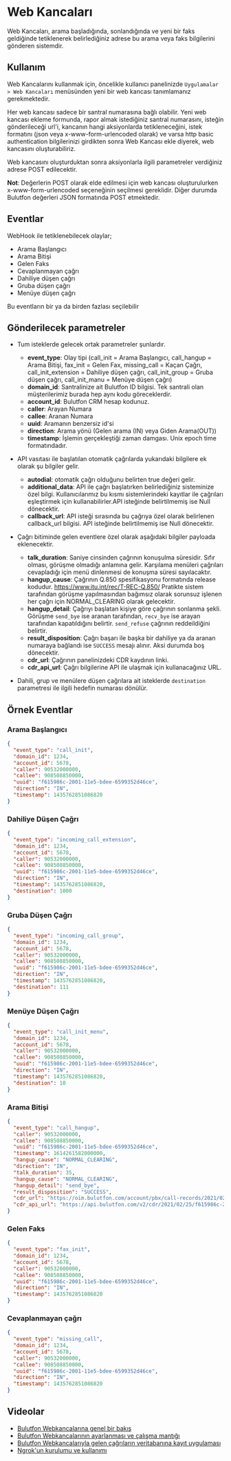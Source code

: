 # Web Kancaları

Web Kancaları, arama başladığında, sonlandığında ve yeni bir faks geldiğinde tetiklenerek belirlediğiniz adrese bu arama veya faks bilgilerini gönderen sistemdir.

## Kullanım

Web Kancalarını kullanmak için, öncelikle kullanıcı panelinizde `Uygulamalar > Web Kancaları` menüsünden yeni bir web
kancası tanımlamanız gerekmektedir.

Her web kancası sadece bir santral numarasına bağlı olabilir. Yeni web kancası ekleme formunda, rapor almak istediğiniz
santral numarasını, isteğin gönderileceği url'i, kancanın hangi aksiyonlarda tetikleneceğini, istek formatını
(json veya x-www-form-urlencoded olarak) ve varsa http basic authentication bilgilerinizi girdikten sonra Web Kancası ekle diyerek,
web kancasını oluşturabiliriz.

Web kancasını oluşturduktan sonra aksiyonlarla ilgili parametreler verdiğiniz adrese POST edilecektir.

**Not**: Değerlerin POST olarak elde edilmesi için web kancası oluşturulurken x-www-form-urlencoded seçeneğinin seçilmesi gereklidir. Diğer durumda Bulutfon değerleri JSON formatında POST etmektedir.

## Eventlar

WebHook ile tetiklenebilecek olaylar;

 * Arama Başlangıcı
 * Arama Bitişi
 * Gelen Faks
 * Cevaplanmayan çağrı
 * Dahiliye düşen çağrı
 * Gruba düşen çağrı
 * Menüye düşen çağrı

Bu eventların bir ya da birden fazlası seçilebilir

## Gönderilecek parametreler

* Tum isteklerde gelecek ortak parametreler şunlardır.
  * **event_type**: Olay tipi (call_init = Arama Başlangıcı, call_hangup = Arama Bitişi, fax_init = Gelen Fax, missing_call = Kaçan Çağrı, call_init_extension = Dahiliye düşen çağrı, call_init_group = Gruba düşen çağrı, call_init_manu = Menüye düşen çağrı)
  * **domain_id**: Santralinize ait Bulutfon ID bilgisi. Tek santrali olan müşterilerimiz burada hep aynı kodu göreceklerdir.
  * **account_id**: Bulutfon CRM hesap kodunuz. 
  * **caller**: Arayan Numara
  * **callee**: Aranan Numara
  * **uuid**: Aramanın benzersiz id'si
  * **direction**: Arama yönü (Gelen arama (IN) veya Giden Arama(OUT))
  * **timestamp**: İşlemin gerçekleştiği zaman damgası. Unix epoch time formatındadır.

* API vasıtası ile başlatılan otomatik çağrılarda yukarıdaki bilgilere ek olarak şu bilgiler gelir.
  * **autodial**: otomatik çağrı olduğunu belirten true değeri gelir.
  * **additional_data**: API ile çağrı başlatırken belirlediğiniz sisteminize özel bilgi. Kullanıcılarımız bu kısmı sistemlerindeki kayıtlar ile çağrıları eşleştirmek için kullanabilirler.API isteğinde belirtilmemiş ise Null dönecektir.
  * **callback_url**: API isteği sırasında bu çağrıya özel olarak belirlenen callback_url bilgisi. API isteğinde belirtilmemiş ise Null dönecektir.

* Çağrı bitiminde gelen eventlere özel olarak aşağıdaki bilgiler payloada eklenecektir.
  * **talk_duration**: Saniye cinsinden çağrının konuşulma süresidir. Sıfır olması, görüşme olmadığı anlamına gelir. Karşılama menüleri çağrıları cevapladığı için menü dinlenmesi de konuşma süresi sayılacaktır.
  * **hangup_cause**: Çağrının Q.850 spesifikasyonu formatında release kodudur. https://www.itu.int/rec/T-REC-Q.850/ Pratikte sistem tarafından görüşme yapılmasından bağımsız olarak sorunsuz işlenen her çağrı için NORMAL_CLEARING olarak gelecektir.
  * **hangup_detail**: Çağrıyı başlatan kişiye göre çağrının sonlanma şekli. Görüşme `send_bye` ise aranan tarafından, `recv_bye` ise arayan tarafından kapatıldığını belirtir. `send_refuse` çağrının reddeildiğini belirtir.
  * **result_disposition**: Çağrı başarı ile başka bir dahiliye ya da aranan numaraya bağlandı ise `SUCCESS` mesajı alınır. Aksi durumda boş dönecektir.
  * **cdr_url**: Çağrının panelinizdeki CDR kaydının linki.
  * **cdr_api_url**: Çağrı bilgilerine API ile ulaşmak için kullanacağınız URL.

* Dahili, grup ve menülere düşen çağrılara ait isteklerde `destination` parametresi ile ilgili hedefin numarası dönülür.
## Örnek Eventlar

### Arama Başlangıcı

```json
{
  "event_type": "call_init",
  "domain_id": 1234,
  "account_id": 5678,
  "caller": 90532000000,
  "callee": 908508850000,
  "uuid": "f615986c-2001-11e5-bdee-6599352d46ce",
  "direction": "IN",
  "timestamp": 1435762851086820
}
```


### Dahiliye Düşen Çağrı

```json
{
  "event_type": "incoming_call_extension",
  "domain_id": 1234,
  "account_id": 5678,
  "caller": 90532000000,
  "callee": 908508850000,
  "uuid": "f615986c-2001-11e5-bdee-6599352d46ce",
  "direction": "IN",
  "timestamp": 1435762851086820,
  "destination": 1000
}
```

### Gruba Düşen Çağrı

```json
{
  "event_type": "incoming_call_group",
  "domain_id": 1234,
  "account_id": 5678,
  "caller": 90532000000,
  "callee": 908508850000,
  "uuid": "f615986c-2001-11e5-bdee-6599352d46ce",
  "direction": "IN",
  "timestamp": 1435762851086820,
  "destination": 111
}
```

### Menüye Düşen Çağrı

```json
{
  "event_type": "call_init_menu",
  "domain_id": 1234,
  "account_id": 5678,
  "caller": 90532000000,
  "callee": 908508850000,
  "uuid": "f615986c-2001-11e5-bdee-6599352d46ce",
  "direction": "IN",
  "timestamp": 1435762851086820,
  "destination": 10
}
```

### Arama Bitişi

```json
{
  "event_type": "call_hangup",
  "caller": 90532000000,
  "callee": 908508850000,
  "uuid": "f615986c-2001-11e5-bdee-6599352d46ce",
  "timestamp": 1614261582000000,
  "hangup_cause": "NORMAL_CLEARING",
  "direction": "IN",
  "talk_duration": 35,
  "hangup_cause": "NORMAL_CLEARING",
  "hangup_detail": "send_bye",
  "result_disposition": "SUCCESS",
  "cdr_url": "https://oim.bulutfon.com/account/pbx/call-records/2021/02/25/f615986c-2001-11e5-bdee-6599352d46ce",
  "cdr_api_url": "https://api.bulutfon.com/v2/cdr/2021/02/25/f615986c-2001-11e5-bdee-6599352d46ce"
}
```

### Gelen Faks

```json
{
  "event_type": "fax_init",
  "domain_id": 1234,
  "account_id": 5678,
  "caller": 90532000000,
  "callee": 908508850000,
  "uuid": "f615986c-2001-11e5-bdee-6599352d46ce",
  "direction": "IN",
  "timestamp": 1435762851086820
}
```
### Cevaplanmayan çağrı

```json
{
  "event_type": "missing_call",
  "domain_id": 1234,
  "account_id": 5678,
  "caller": 90532000000,
  "callee": 908508850000,
  "uuid": "f615986c-2001-11e5-bdee-6599352d46ce",
  "direction": "IN",
  "timestamp": 1435762851086820
}
```

## Videolar

* [Bulutfon Webkancalarına genel bir bakış](https://www.youtube.com/watch?v=R3j9lIF-8GU)
* [Bulutfon Webkancalarının ayarlanması ve çalışma mantığı](https://www.youtube.com/watch?v=ZopGoFXtib8)
* [Bulutfon Webkancalarıyla gelen çağrıların veritabanına kayıt uygulaması](https://www.youtube.com/watch?v=ohqd3EcgJDw)
* [Ngrok'un kurulumu ve kullanımı](https://www.youtube.com/watch?v=bnIs7q_-Olc)

